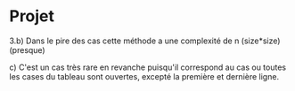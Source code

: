 # Projet

3.b) Dans le pire des cas cette méthode a une complexité de n (size*size) (presque)

c) C'est un cas très rare en revanche puisqu'il correspond au cas ou toutes les cases du tableau sont ouvertes, excepté la première et dernière ligne.

